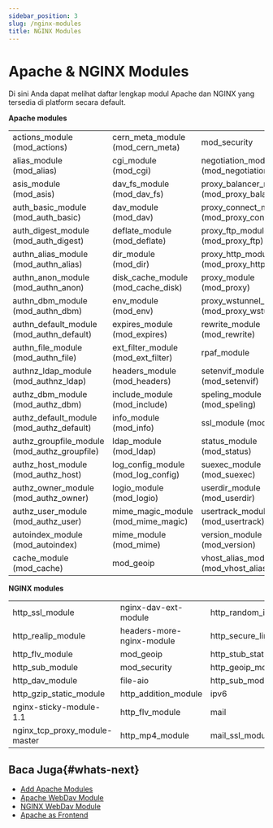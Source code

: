```yaml
---
sidebar_position: 3
slug: /nginx-modules
title: NGINX Modules
---
```

# Apache & NGINX Modules

Di sini Anda dapat melihat daftar lengkap modul Apache dan NGINX yang tersedia di platform secara default.

**Apache modules**

|  |  |  |
|---|---|---|
| actions_module (mod_actions) | cern_meta_module (mod_cern_meta) | mod_security |
| alias_module (mod_alias) | cgi_module (mod_cgi) | negotiation_module (mod_negotiation) |
| asis_module (mod_asis) | dav_fs_module (mod_dav_fs) | proxy_balancer_module (mod_proxy_balancer) |
| auth_basic_module (mod_auth_basic) | dav_module (mod_dav) | proxy_connect_module (mod_proxy_connect) |
| auth_digest_module (mod_auth_digest) | deflate_module (mod_deflate) | proxy_ftp_module (mod_proxy_ftp) |
| authn_alias_module (mod_authn_alias) | dir_module (mod_dir) | proxy_http_module (mod_proxy_http) |
| authn_anon_module (mod_authn_anon) | disk_cache_module (mod_cache_disk) | proxy_module (mod_proxy) |
| authn_dbm_module (mod_authn_dbm) | env_module (mod_env) | proxy_wstunnel_module (mod_proxy_wstunnel) |
| authn_default_module (mod_authn_default) | expires_module (mod_expires) | rewrite_module (mod_rewrite) |
| authn_file_module (mod_authn_file) | ext_filter_module (mod_ext_filter) | rpaf_module |
| authnz_ldap_module (mod_authnz_ldap) | headers_module (mod_headers) | setenvif_module (mod_setenvif) |
| authz_dbm_module (mod_authz_dbm) | include_module (mod_include) | speling_module (mod_speling) |
| authz_default_module (mod_authz_default) | info_module (mod_info) | ssl_module (mod_ssl) |
| authz_groupfile_module (mod_authz_groupfile) | ldap_module (mod_ldap) | status_module (mod_status) |
| authz_host_module (mod_authz_host) | log_config_module (mod_log_config) | suexec_module (mod_suexec) |
| authz_owner_module (mod_authz_owner) | logio_module (mod_logio) | userdir_module (mod_userdir) |
| authz_user_module (mod_authz_user) | mime_magic_module (mod_mime_magic) | usertrack_module (mod_usertrack) |
| autoindex_module (mod_autoindex) | mime_module (mod_mime) | version_module (mod_version) |
| cache_module (mod_cache) | mod_geoip | vhost_alias_module (mod_vhost_alias) |

**NGINX modules**

|  |  |  |
|---|---|---|
| http_ssl_module | nginx-dav-ext-module | http_random_index_module |
| http_realip_module | headers-more-nginx-module | http_secure_link_module |
| http_flv_module | mod_geoip | http_stub_status_module |
| http_sub_module | mod_security | http_geoip_module |
| http_dav_module | file-aio | http_sub_module |
| http_gzip_static_module | http_addition_module | ipv6 |
| nginx-sticky-module-1.1 | http_flv_module | mail |
| nginx_tcp_proxy_module-master | http_mp4_module | mail_ssl_module |

## Baca Juga{#whats-next}

  * [Add Apache Modules](https://docs.dewacloud.com/docs/add-apache-modules/)
  * [Apache WebDav Module](https://docs.dewacloud.com/docs/apache-webdav-module/)
  * [NGINX WebDav Module](https://docs.dewacloud.com/docs/nginx-webdav-module/)
  * [Apache as Frontend](https://docs.dewacloud.com/docs/tomcat-behind-apache/)
